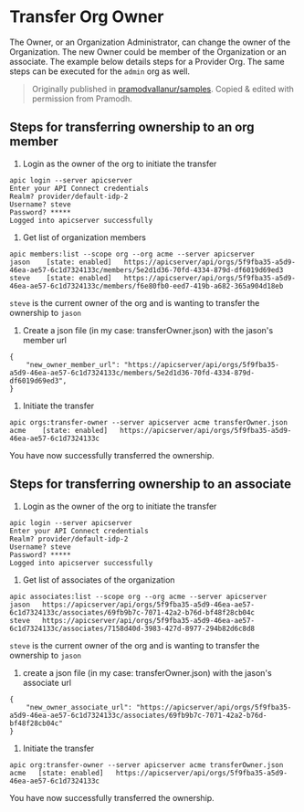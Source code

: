 # Transfer Org Owner
The Owner, or an Organization Administrator, can change the owner of the Organization. The new Owner could be member of the Organization or an associate. The example below details steps for a Provider Org. The same steps can be executed for the `admin` org as well.
> Originally published in [pramodvallanur/samples](https://github.com/pramodvallanur/samples). Copied & edited with permission from Pramodh.
## Steps for transferring ownership to an org member

1. Login as the owner of the org to initiate the transfer
```
apic login --server apicserver
Enter your API Connect credentials
Realm? provider/default-idp-2
Username? steve
Password? *****
Logged into apicserver successfully
```   

1. Get list of organization members
```
apic members:list --scope org --org acme --server apicserver
jason    [state: enabled]   https://apicserver/api/orgs/5f9fba35-a5d9-46ea-ae57-6c1d7324133c/members/5e2d1d36-70fd-4334-879d-df6019d69ed3   
steve    [state: enabled]   https://apicserver/api/orgs/5f9fba35-a5d9-46ea-ae57-6c1d7324133c/members/f6e80fb0-eed7-419b-a682-365a904d18eb
```  
`steve` is the current owner of the org and is wanting to transfer the ownership to `jason`

1. Create a json file (in my case: transferOwner.json) with the jason's member url
```
{
    "new_owner_member_url": "https://apicserver/api/orgs/5f9fba35-a5d9-46ea-ae57-6c1d7324133c/members/5e2d1d36-70fd-4334-879d-df6019d69ed3",
}
```  

1. Initiate the transfer
```
apic orgs:transfer-owner --server apicserver acme transferOwner.json
acme    [state: enabled]   https://apicserver/api/orgs/5f9fba35-a5d9-46ea-ae57-6c1d7324133c
```  

You have now successfully transferred the ownership.

## Steps for transferring ownership to an associate

1. Login as the owner of the org to initiate the transfer
```
apic login --server apicserver
Enter your API Connect credentials
Realm? provider/default-idp-2
Username? steve
Password? *****
Logged into apicserver successfully
```

1. Get list of associates of the organization
```
apic associates:list --scope org --org acme --server apicserver
jason   https://apicserver/api/orgs/5f9fba35-a5d9-46ea-ae57-6c1d7324133c/associates/69fb9b7c-7071-42a2-b76d-bf48f28cb04c   
steve   https://apicserver/api/orgs/5f9fba35-a5d9-46ea-ae57-6c1d7324133c/associates/7158d40d-3983-427d-8977-294b82d6c8d8
```  
`steve` is the current owner of the org and is wanting to transfer the ownership to `jason`

1. create a json file (in my case: transferOwner.json) with the jason's associate url
```
{
    "new_owner_associate_url": "https://apicserver/api/orgs/5f9fba35-a5d9-46ea-ae57-6c1d7324133c/associates/69fb9b7c-7071-42a2-b76d-bf48f28cb04c"
}
```  

1. Initiate the transfer
```
apic org:transfer-owner --server apicserver acme transferOwner.json
acme   [state: enabled]   https://apicserver/api/orgs/5f9fba35-a5d9-46ea-ae57-6c1d7324133c
```  

You have now successfully transferred the ownership.
